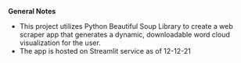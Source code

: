 
**General Notes**

- This project utilizes Python Beautiful Soup Library to create a web 
scraper app that generates a dynamic, downloadable word cloud visualization for the user.
- The app is hosted on Streamlit service as of 12-12-21
